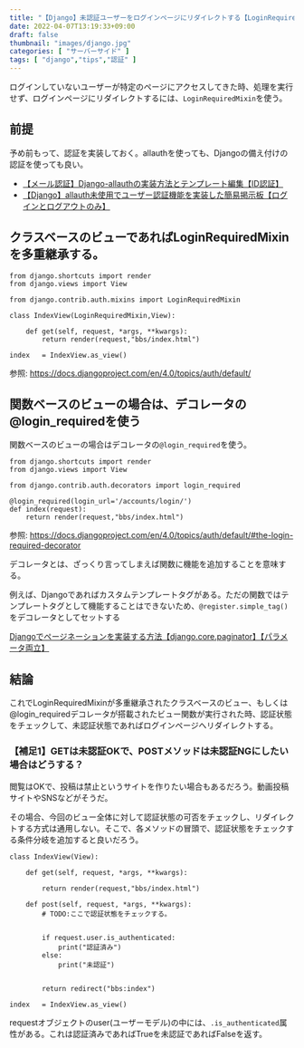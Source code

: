 ```yaml
---
title: "【Django】未認証ユーザーをログインページにリダイレクトする【LoginRequiredMixinもしくは@login_required】"
date: 2022-04-07T13:19:33+09:00
draft: false
thumbnail: "images/django.jpg"
categories: [ "サーバーサイド" ]
tags: [ "django","tips","認証" ]
---
```


ログインしていないユーザーが特定のページにアクセスしてきた時、処理を実行せず、ログインページにリダイレクトするには、`LoginRequiredMixin`を使う。

## 前提

予め前もって、認証を実装しておく。allauthを使っても、Djangoの備え付けの認証を使っても良い。

- [【メール認証】Django-allauthの実装方法とテンプレート編集【ID認証】](/post/startup-django-allauth/)
- [【Django】allauth未使用でユーザー認証機能を実装した簡易掲示板【ログインとログアウトのみ】](/post/django-auth-not-allauth/)

## クラスベースのビューであればLoginRequiredMixinを多重継承する。


    from django.shortcuts import render
    from django.views import View
    
    from django.contrib.auth.mixins import LoginRequiredMixin
    
    class IndexView(LoginRequiredMixin,View):
    
        def get(self, request, *args, **kwargs):
            return render(request,"bbs/index.html")
    
    index   = IndexView.as_view()

参照: https://docs.djangoproject.com/en/4.0/topics/auth/default/

## 関数ベースのビューの場合は、デコレータの@login_requiredを使う

関数ベースのビューの場合はデコレータの`@login_required`を使う。

    from django.shortcuts import render
    from django.views import View
    
    from django.contrib.auth.decorators import login_required

    @login_required(login_url='/accounts/login/')    
    def index(request):
        return render(request,"bbs/index.html")


参照: https://docs.djangoproject.com/en/4.0/topics/auth/default/#the-login-required-decorator

デコレータとは、ざっくり言ってしまえば関数に機能を追加することを意味する。

例えば、Djangoであればカスタムテンプレートタグがある。ただの関数ではテンプレートタグとして機能することはできないため、`@register.simple_tag()`をデコレータとしてセットする

[Djangoでページネーションを実装する方法【django.core.paginator】【パラメータ両立】](/post/django-paginator/)


## 結論

これでLoginRequiredMixinが多重継承されたクラスベースのビュー、もしくは@login_requiredデコレータが搭載されたビュー関数が実行された時、認証状態をチェックして、未認証状態であればログインページへリダイレクトする。

### 【補足1】GETは未認証OKで、POSTメソッドは未認証NGにしたい場合はどうする？

閲覧はOKで、投稿は禁止というサイトを作りたい場合もあるだろう。動画投稿サイトやSNSなどがそうだ。

その場合、今回のビュー全体に対して認証状態の可否をチェックし、リダイレクトする方式は通用しない。そこで、各メソッドの冒頭で、認証状態をチェックする条件分岐を追加すると良いだろう。

    class IndexView(View):
    
        def get(self, request, *args, **kwargs):

            return render(request,"bbs/index.html")

        def post(self, request, *args, **kwargs):
            # TODO:ここで認証状態をチェックする。


            if request.user.is_authenticated:
                print("認証済み")
            else:
                print("未認証")


            return redirect("bbs:index")
    
    index   = IndexView.as_view()

requestオブジェクトのuser(ユーザーモデル)の中には、`.is_authenticated`属性がある。これは認証済みであればTrueを未認証であればFalseを返す。

